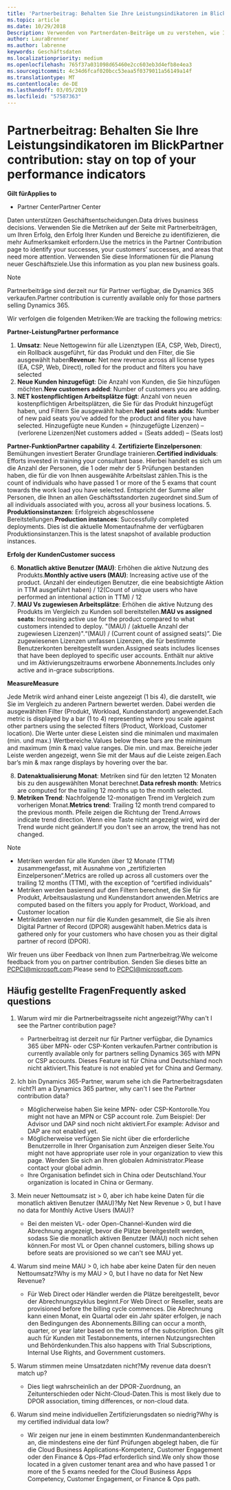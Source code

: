 ```yaml
---
title: 'Partnerbeitrag: Behalten Sie Ihre Leistungsindikatoren im Blick | Partner Center'
ms.topic: article
ms.date: 10/29/2018
Description: Verwenden von Partnerdaten-Beiträge um zu verstehen, wie Ihr Unternehmen wächst und adressiert ist
author: LauraBrenner
ms.author: labrenne
keywords: Geschäftsdaten
ms.localizationpriority: medium
ms.openlocfilehash: 765f37a031098d65460e2cc603eb3d4efb8e4ea3
ms.sourcegitcommit: 4c34d6fcaf020bcc53eaa5f0379011a56149a14f
ms.translationtype: MT
ms.contentlocale: de-DE
ms.lasthandoff: 03/05/2019
ms.locfileid: "57587363"
---
```

# <a name="partner-contribution-stay-on-top-of-your-performance-indicators"></a><span data-ttu-id="1a010-104">Partnerbeitrag: Behalten Sie Ihre Leistungsindikatoren im Blick</span><span class="sxs-lookup"><span data-stu-id="1a010-104">Partner contribution: stay on top of your performance indicators</span></span>

<span data-ttu-id="1a010-105">**Gilt für**</span><span class="sxs-lookup"><span data-stu-id="1a010-105">**Applies to**</span></span>
- <span data-ttu-id="1a010-106">Partner Center</span><span class="sxs-lookup"><span data-stu-id="1a010-106">Partner Center</span></span>

<span data-ttu-id="1a010-107">Daten unterstützen Geschäftsentscheidungen.</span><span class="sxs-lookup"><span data-stu-id="1a010-107">Data drives business decisions.</span></span> <span data-ttu-id="1a010-108">Verwenden Sie die Metriken auf der Seite mit Partnerbeiträgen, um Ihren Erfolg, den Erfolg Ihrer Kunden und Bereiche zu identifizieren, die mehr Aufmerksamkeit erfordern.</span><span class="sxs-lookup"><span data-stu-id="1a010-108">Use the metrics in the Partner Contribution page to identify your successes, your customers’ successes, and areas that need more attention.</span></span> <span data-ttu-id="1a010-109">Verwenden Sie diese Informationen für die Planung neuer Geschäftsziele.</span><span class="sxs-lookup"><span data-stu-id="1a010-109">Use this information as you plan new business goals.</span></span>

>[!NOTE]
><span data-ttu-id="1a010-110">Partnerbeiträge sind derzeit nur für Partner verfügbar, die Dynamics 365 verkaufen.</span><span class="sxs-lookup"><span data-stu-id="1a010-110">Partner contribution is currently available only for those partners selling Dynamics 365.</span></span>

<span data-ttu-id="1a010-111">Wir verfolgen die folgenden Metriken:</span><span class="sxs-lookup"><span data-stu-id="1a010-111">We are tracking the following metrics:</span></span>

<span data-ttu-id="1a010-112">**Partner-Leistung**</span><span class="sxs-lookup"><span data-stu-id="1a010-112">**Partner performance**</span></span>

1. <span data-ttu-id="1a010-113">**Umsatz**: Neue Nettogewinn für alle Lizenztypen (EA, CSP, Web, Direct), ein Rollback ausgeführt, für das Produkt und den Filter, die Sie ausgewählt haben</span><span class="sxs-lookup"><span data-stu-id="1a010-113">**Revenue**: Net new revenue across all license types (EA, CSP, Web, Direct), rolled for the product and filters you have selected</span></span>
2. <span data-ttu-id="1a010-114">**Neue Kunden hinzugefügt**: Die Anzahl von Kunden, die Sie hinzufügen möchten.</span><span class="sxs-lookup"><span data-stu-id="1a010-114">**New customers added**: Number of customers you are adding.</span></span>
3. <span data-ttu-id="1a010-115">**NET kostenpflichtigen Arbeitsplätze fügt**: Anzahl von neuen kostenpflichtigen Arbeitsplätzen, die Sie für das Produkt hinzugefügt haben, und Filtern Sie ausgewählt haben.</span><span class="sxs-lookup"><span data-stu-id="1a010-115">**Net paid seats adds**: Number of new paid seats you’ve added for the product and filter you have selected.</span></span>  <span data-ttu-id="1a010-116">Hinzugefügte neue Kunden = (hinzugefügte Lizenzen) – (verlorene Lizenzen)</span><span class="sxs-lookup"><span data-stu-id="1a010-116">Net customers added = (Seats added) – (Seats lost)</span></span> 

<span data-ttu-id="1a010-117">**Partner-Funktion**</span><span class="sxs-lookup"><span data-stu-id="1a010-117">**Partner capability**</span></span>
4. <span data-ttu-id="1a010-118">**Zertifizierte Einzelpersonen**: Bemühungen investiert Berater Grundlage trainieren.</span><span class="sxs-lookup"><span data-stu-id="1a010-118">**Certified individuals**: Efforts invested in training your consultant base.</span></span> <span data-ttu-id="1a010-119">Hierbei handelt es sich um die Anzahl der Personen, die 1 oder mehr der 5 Prüfungen bestanden haben, die für die von Ihnen ausgewählte Arbeitslast zählen.</span><span class="sxs-lookup"><span data-stu-id="1a010-119">This is the count of individuals who have passed 1 or more of the 5 exams that count towards the work load you have selected.</span></span> <span data-ttu-id="1a010-120">Entspricht der Summe aller Personen, die Ihnen an allen Geschäftsstandorten zugeordnet sind.</span><span class="sxs-lookup"><span data-stu-id="1a010-120">Sum of all individuals associated with you, across all your business locations.</span></span>
5. <span data-ttu-id="1a010-121">**Produktionsinstanzen**: Erfolgreich abgeschlossene Bereitstellungen.</span><span class="sxs-lookup"><span data-stu-id="1a010-121">**Production instances**: Successfully completed deployments.</span></span> <span data-ttu-id="1a010-122">Dies ist die aktuelle Momentaufnahme der verfügbaren Produktionsinstanzen.</span><span class="sxs-lookup"><span data-stu-id="1a010-122">This is the latest snapshot of available production instances.</span></span>

<span data-ttu-id="1a010-123">**Erfolg der Kunden**</span><span class="sxs-lookup"><span data-stu-id="1a010-123">**Customer success**</span></span>

6.  <span data-ttu-id="1a010-124">**Monatlich aktive Benutzer (MAU)**: Erhöhen die aktive Nutzung des Produkts.</span><span class="sxs-lookup"><span data-stu-id="1a010-124">**Monthly active users (MAU)**: Increasing active use of the product.</span></span>
<span data-ttu-id="1a010-125">(Anzahl der eindeutigen Benutzer, die eine beabsichtigte Aktion in TTM ausgeführt haben) / 12</span><span class="sxs-lookup"><span data-stu-id="1a010-125">(Count of unique users who have performed an intentional action in TTM) / 12</span></span>
7. <span data-ttu-id="1a010-126">**MAU Vs zugewiesen Arbeitsplätze**: Erhöhen die aktive Nutzung des Produkts im Vergleich zu Kunden soll bereitstellen.</span><span class="sxs-lookup"><span data-stu-id="1a010-126">**MAU vs assigned seats**: Increasing active use for the product compared to what customers intended to deploy.</span></span> <span data-ttu-id="1a010-127">"(MAU) / (aktuelle Anzahl der zugewiesen Lizenzen)".</span><span class="sxs-lookup"><span data-stu-id="1a010-127">“(MAU) / (Current count of assigned seats)”.</span></span> <span data-ttu-id="1a010-128">Die zugewiesenen Lizenzen umfassen Lizenzen, die für bestimmte Benutzerkonten bereitgestellt wurden.</span><span class="sxs-lookup"><span data-stu-id="1a010-128">Assigned seats includes licenses that have been deployed to specific user accounts.</span></span>  <span data-ttu-id="1a010-129">Enthält nur aktive und im Aktivierungszeitraums erworbene Abonnements.</span><span class="sxs-lookup"><span data-stu-id="1a010-129">Includes only active and in-grace subscriptions.</span></span> 


<span data-ttu-id="1a010-130">**Measure**</span><span class="sxs-lookup"><span data-stu-id="1a010-130">**Measure**</span></span>

<span data-ttu-id="1a010-131">Jede Metrik wird anhand einer Leiste angezeigt (1 bis 4), die darstellt, wie Sie im Vergleich zu anderen Partnern bewertet werden. Dabei werden die ausgewählten Filter (Produkt, Workload, Kundenstandort) angewendet.</span><span class="sxs-lookup"><span data-stu-id="1a010-131">Each metric is displayed by a bar (1 to 4) representing where you scale against other partners using the selected filters (Product, Workload, Customer location).</span></span> <span data-ttu-id="1a010-132">Die Werte unter diese Leisten sind die minimalen und maximalen (min. und max.) Wertbereiche.</span><span class="sxs-lookup"><span data-stu-id="1a010-132">Values below these bars are the minimum and maximum (min & max) value ranges.</span></span> <span data-ttu-id="1a010-133">Die min. und max. Bereiche jeder Leiste werden angezeigt, wenn Sie mit der Maus auf die Leiste zeigen.</span><span class="sxs-lookup"><span data-stu-id="1a010-133">Each bar’s min & max range displays by hovering over the bar.</span></span>  

8. <span data-ttu-id="1a010-134">**Datenaktualisierung Monat**: Metriken sind für den letzten 12 Monaten bis zu den ausgewählten Monat berechnet.</span><span class="sxs-lookup"><span data-stu-id="1a010-134">**Data refresh month**: Metrics are computed for the trailing 12 months up to the month selected.</span></span>
9. <span data-ttu-id="1a010-135">**Metriken Trend**: Nachfolgende 12-monatigen Trend im Vergleich zum vorherigen Monat.</span><span class="sxs-lookup"><span data-stu-id="1a010-135">**Metrics trend**: Trailing 12 month trend compared to the previous month.</span></span> <span data-ttu-id="1a010-136">Pfeile zeigen die Richtung der Trend.</span><span class="sxs-lookup"><span data-stu-id="1a010-136">Arrows indicate trend direction.</span></span> <span data-ttu-id="1a010-137">Wenn eine Taste nicht angezeigt wird, wird der Trend wurde nicht geändert.</span><span class="sxs-lookup"><span data-stu-id="1a010-137">If you don't see an arrow, the trend has not changed.</span></span>

>[!NOTE] 
>- <span data-ttu-id="1a010-138">Metriken werden für alle Kunden über 12 Monate (TTM) zusammengefasst, mit Ausnahme von „zertifizierten Einzelpersonen“.</span><span class="sxs-lookup"><span data-stu-id="1a010-138">Metrics are rolled up across all customers over the trailing 12 months (TTM), with the exception of “certified individuals”</span></span>        
>- <span data-ttu-id="1a010-139">Metriken werden basierend auf den Filtern berechnet, die Sie für Produkt, Arbeitsauslastung und Kundenstandort anwenden.</span><span class="sxs-lookup"><span data-stu-id="1a010-139">Metrics are computed based on the filters you apply for Product, Workload, and Customer location</span></span>
>- <span data-ttu-id="1a010-140">Metrikdaten werden nur für die Kunden gesammelt, die Sie als ihren Digital Partner of Record (DPOR) ausgewählt haben.</span><span class="sxs-lookup"><span data-stu-id="1a010-140">Metrics data is gathered only for your customers who have chosen you as their digital partner of record (DPOR).</span></span> 

<span data-ttu-id="1a010-141">Wir freuen uns über Feedback von Ihnen zum Partnerbeitrag.</span><span class="sxs-lookup"><span data-stu-id="1a010-141">We welcome feedback from you on partner contribution.</span></span> <span data-ttu-id="1a010-142">Senden Sie dieses bitte an PCPCI@microsoft.com.</span><span class="sxs-lookup"><span data-stu-id="1a010-142">Please send to PCPCI@microsoft.com.</span></span>  

## <a name="frequently-asked-questions"></a><span data-ttu-id="1a010-143">Häufig gestellte Fragen</span><span class="sxs-lookup"><span data-stu-id="1a010-143">Frequently asked questions</span></span>

1. <span data-ttu-id="1a010-144">Warum wird mir die Partnerbeitragsseite nicht angezeigt?</span><span class="sxs-lookup"><span data-stu-id="1a010-144">Why can't I see the Partner contribution page?</span></span>
    - <span data-ttu-id="1a010-145">Partnerbeitrag ist derzeit nur für Partner verfügbar, die Dynamics 365 über MPN- oder CSP-Konten verkaufen.</span><span class="sxs-lookup"><span data-stu-id="1a010-145">Partner contribution is currently available only for partners selling Dynamics 365 with MPN or CSP accounts.</span></span> <span data-ttu-id="1a010-146">Dieses Feature ist für China und Deutschland noch nicht aktiviert.</span><span class="sxs-lookup"><span data-stu-id="1a010-146">This feature is not enabled yet for China and Germany.</span></span>
2. <span data-ttu-id="1a010-147">Ich bin Dynamics 365-Partner, warum sehe ich die Partnerbeitragsdaten nicht?</span><span class="sxs-lookup"><span data-stu-id="1a010-147">I am a Dynamics 365 partner, why can't I see the Partner contribution data?</span></span>
    - <span data-ttu-id="1a010-148">Möglicherweise haben Sie keine MPN- oder CSP-Kontorolle.</span><span class="sxs-lookup"><span data-stu-id="1a010-148">You might not have an MPN or CSP account role.</span></span> <span data-ttu-id="1a010-149">Zum Beispiel: Der Advisor und DAP sind noch nicht aktiviert.</span><span class="sxs-lookup"><span data-stu-id="1a010-149">For example: Advisor and DAP are not enabled yet.</span></span>  
    - <span data-ttu-id="1a010-150">Möglicherweise verfügen Sie nicht über die erforderliche Benutzerrolle in Ihrer Organisation zum Anzeigen dieser Seite.</span><span class="sxs-lookup"><span data-stu-id="1a010-150">You might not have appropriate user role in your organization to view this page.</span></span> <span data-ttu-id="1a010-151">Wenden Sie sich an Ihren globalen Administrator.</span><span class="sxs-lookup"><span data-stu-id="1a010-151">Please contact your global admin.</span></span>
    - <span data-ttu-id="1a010-152">Ihre Organisation befindet sich in China oder Deutschland.</span><span class="sxs-lookup"><span data-stu-id="1a010-152">Your organization is located in China or Germany.</span></span>

3. <span data-ttu-id="1a010-153">Mein neuer Nettoumsatz ist > 0, aber ich habe keine Daten für die monatlich aktiven Benutzer (MAU)?</span><span class="sxs-lookup"><span data-stu-id="1a010-153">My Net New Revenue > 0, but I have no data for Monthly Active Users (MAU)?</span></span>
    - <span data-ttu-id="1a010-154">Bei den meisten VL- oder Open-Channel-Kunden wird die Abrechnung angezeigt, bevor die Plätze bereitgestellt werden, sodass Sie die monatlich aktiven Benutzer (MAU) noch nicht sehen können.</span><span class="sxs-lookup"><span data-stu-id="1a010-154">For most VL or Open channel customers, billing shows up before seats are provisioned so we can't see MAU yet.</span></span>

4. <span data-ttu-id="1a010-155">Warum sind meine MAU > 0, ich habe aber keine Daten für den neuen Nettoumsatz?</span><span class="sxs-lookup"><span data-stu-id="1a010-155">Why is my MAU > 0, but I have no data for Net New Revenue?</span></span>
   - <span data-ttu-id="1a010-156">Für Web Direct oder Händler werden die Plätze bereitgestellt, bevor der Abrechnungszyklus beginnt.</span><span class="sxs-lookup"><span data-stu-id="1a010-156">For Web Direct or Reseller, seats are provisioned before the billing cycle commences.</span></span> <span data-ttu-id="1a010-157">Die Abrechnung kann einen Monat, ein Quartal oder ein Jahr später erfolgen, je nach den Bedingungen des Abonnements.</span><span class="sxs-lookup"><span data-stu-id="1a010-157">Billing can occur a month, quarter, or year later based on the terms of the subscription.</span></span> <span data-ttu-id="1a010-158">Dies gilt auch für Kunden mit Testabonnements, internen Nutzungsrechten und Behördenkunden.</span><span class="sxs-lookup"><span data-stu-id="1a010-158">This also happens with Trial Subscriptions, Internal Use Rights, and Government customers.</span></span>
5. <span data-ttu-id="1a010-159">Warum stimmen meine Umsatzdaten nicht?</span><span class="sxs-lookup"><span data-stu-id="1a010-159">My revenue data doesn’t match up?</span></span>
   - <span data-ttu-id="1a010-160">Dies liegt wahrscheinlich an der DPOR-Zuordnung, an Zeitunterschieden oder Nicht-Cloud-Daten.</span><span class="sxs-lookup"><span data-stu-id="1a010-160">This is most likely due to DPOR association, timing differences, or non-cloud data.</span></span>
6. <span data-ttu-id="1a010-161">Warum sind meine individuellen Zertifizierungsdaten so niedrig?</span><span class="sxs-lookup"><span data-stu-id="1a010-161">Why is my certified individual data low?</span></span>
   - <span data-ttu-id="1a010-162">Wir zeigen nur jene in einem bestimmten Kundenmandantenbereich an, die mindestens eine der fünf Prüfungen abgelegt haben, die für die Cloud Business Applications-Kompetenz, Customer Engagement oder den Finance & Ops-Pfad erforderlich sind.</span><span class="sxs-lookup"><span data-stu-id="1a010-162">We only show those located in a given customer tenant area and who have passed 1 or more of the 5 exams needed for the Cloud Business Apps Competency, Customer Engagement, or Finance & Ops path.</span></span>   